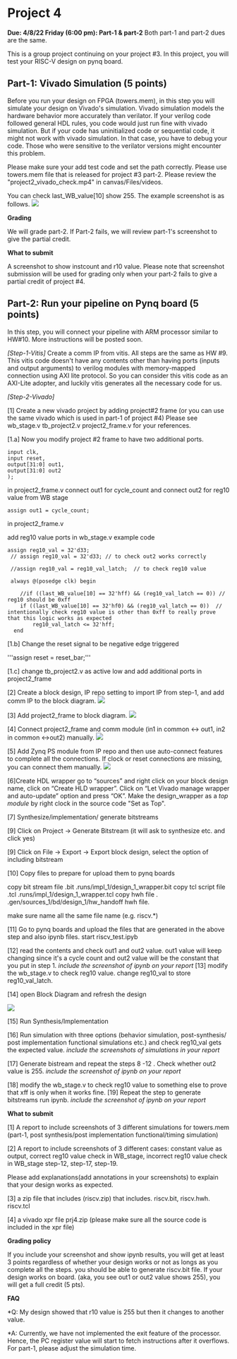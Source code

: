 # Project 4 
**Due: 4/8/22 Friday (6:00 pm): Part-1 & part-2**
Both part-1 and part-2 dues are the same. 

This is a group project continuing on your project #3. 
In this project, you will test your RISC-V design on pynq board. 

## Part-1: Vivado Simulation (5 points) 
Before you run your design on FPGA (towers.mem), in this step you will simulate your design on Vivado's simulation. Vivado simulation models the hardware behavior more accurately than verilator. If your verilog code followed general HDL rules, you code would just run fine with vivado simulation. But if your code has uninitialized code or sequential code, it might not work with vivado simulation. In that case, you have to debug your code.  Those who were sensitive to the verilator versions might encounter this problem. 

Please make sure your add test code and set the path correctly. Please use towers.mem file that is released for project #3 part-2. Please review the "project2_vivado_check.mp4" in canvas/Files/videos. 

You can check last_WB_value[10] show 255. The example screenshot is as follows. 
<img src="figs/prj4.png">

**Grading** 

We will grade part-2. If Part-2 fails, we will review part-1's screenshot to give the partial credit. 


**What to submit** 

A screenshot to show instcount and r10 value. 
Please note that screenshot submission will be used for grading only when your part-2 fails to give a partial credit of project #4. 



##  Part-2: Run your pipeline on Pynq board (5 points) 
In this step, you will connect your pipeline with ARM processor similar to HW#10. 
More instructions will be posted soon. 


*[Step-1-Vitis]*
Create a comm IP from vitis. All steps are the same as HW #9. 
This vitis code doesn't have any contents other than having ports (inputs and output arguments)  to verilog modules with memory-mapped connection using AXI lite protocol.  So you can consider this vitis code as an AXI-Lite adopter, and luckily vitis generates all the necessary code for us. 


*[Step-2-Vivado]* 

[1] Create a new vivado project by adding project#2 frame (or you can use the same vivado which is used in part-1 of project #4) 
Please see wb_stage.v tb_project2.v project2_frame.v for your references. 

[1.a]  Now you modify project #2 frame to have two additional ports. 

```module project2_frame(
input clk,
input reset, 
output[31:0] out1,
output[31:0] out2
); 
```
in project2_frame.v 
connect out1 for cycle_count and connect out2 for reg10 value from WB stage 


``` 
assign out1 = cycle_count; 

```
in project2_frame.v 

add reg10 value ports in wb_stage.v 
example code 

```
assign reg10_val = 32'd33;  
 // assign reg10_val = 32'd33; // to check out2 works correctly

 //assign reg10_val = reg10_val_latch;  // to check reg10 value
```
```
 always @(posedge clk) begin

    //if ((last_WB_value[10] == 32'hff) && (reg10_val_latch == 0)) // reg10 should be 0xff
    if ((last_WB_value[10] == 32'hf0) && (reg10_val_latch == 0))  // intentionally check reg10 value is other than 0xff to really prove that this logic works as expected
        reg10_val_latch <= 32'hff;
  end

```

[1.b] Change the reset signal to be negative edge triggered 

'''assign reset = reset_bar;''' 

[1.c] change tb_project2.v as active low and add additional ports in project2_frame 


[2] Create a block design, IP repo setting to import IP from step-1, and add comm IP to the block diagram. 
<img src="figs/prj4/addcom.png">

[3] Add project2_frame to block diagram. 
<img src="figs/prj4/addriscv.png"> 



[4] Connect project2_frame and comm module (in1 in common <-> out1, in2 in common <->out2) manually. 
<img src="figs/prj4/connect.png"> 


[5] Add Zynq PS module from IP repo and then use auto-connect features to complete all the connections. If clock or reset connections are missing, you can connect them manually. 
<img src="figs/prj4/finaldig.png"> 


[6]Create HDL wrapper go to “sources” and right click on your block design name, click on “Create HLD wrapper”. Click on “Let Vivado manage wrapper and auto-update” option and press “OK”. Make the design_wrapper as a *top module* by right clock in the source code "Set as Top". 

[7] Synthesize/implementation/ generate bitstreams

[9] Click on Project -> Generate Bitstream (it will ask to synthesize etc. and click yes)


[9] Click on File -> Export -> Export block design, select the option of including bitstream

[10] Copy files to prepare for upload them to pynq boards 

copy bit stream file .bit
.runs/impl_1/design_1_wrapper.bit 
copy tcl script file .tcl .runs/impl_1/design_1_wrapper.tcl
copy hwh file . .gen/sources_1/bd/design_1/hw_handoff   hwh file.

make sure name all the same file name (e.g. riscv.*) 

[11] Go to pynq boards and upload the files that are generated in the above step and also ipynb files.  start riscv_test.ipyb 

[12] read the contents and check out1 and out2 value. 
out1 value will keep changing since it's a cycle count and out2 value will be the constant that you put in step 1. 
*include the screenshot of ipynb on your report* 
[13] modify the wb_stage.v to check reg10 value. 
change reg10_val to store reg10_val_latch. 


[14] open Block Diagram and refresh the design 

<img src="figs/prj4/updatemodule.png"> 

[15] Run Synthesis/Implementation 

[16] Run simulation with three options (behavior simulation, post-synthesis/ post implementation functional simulations etc.)  and check reg10_val gets the expected value. 
*include the screenshots of simulations in your report* 


[17] Generate bistream and repeat the steps 8 -12 . Check whether out2 value is 255. 
*include the screenshot of ipynb on your report* 

[18] modify the wb_stage.v to check reg10 value to something else to prove that xff is only when it works fine. 
[19] Repeat the step to generate bitstreams run ipynb. 
*include the screenshot of ipynb on your report* 

**What to submit** 


[1] A report to include screenshots of 3 different simulations for towers.mem 
 (part-1, post synthesis/post implementation  functional/timing simulation) 
 
[2] A report to include screenshots of 3 different cases: 
  constant value as output, correct reg10 value check in WB_stage, incorrect reg10 value check  in WB_stage 
step-12, step-17, step-19. 

Please add explanations(add annotations in your screenshots) to explain that your design works as expected. 

[3] a zip file that includes  (riscv.zip) that includes. 
riscv.bit, riscv.hwh. riscv.tcl 

[4] a vivado xpr file prj4.zip 
(please make  sure all the  source code is included in the xpr file) 



**Grading policy** 

If you include your screenshot and show ipynb results, you will get at least 3 points regardless of whether your design works or not as longs as you complete all the steps. 
you should be able to generate riscv.bit file.
If your design works on board. (aka, you see out1 or out2 value shows 255), you will get a full credit (5 pts). 



**FAQ**

*Q: My design showed that r10 value is 255 but then it changes to another value. 

*A: Currently, we have not implemented the exit feature of the processor. Hence, the PC register value will start to fetch instructions after it overflows. For part-1, please adjust the simulation time. 




